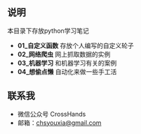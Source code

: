 ## 说明
本目录下存放python学习笔记
- **01_自定义函数** 存放个人编写的自定义轮子
- **02_网络爬虫** 网上抓取数据的实例
- **03_机器学习** 和机器学习有关的案例
- **04_想偷点懒** 自动化来做一些手工活


## 联系我
- 微信公众号 CrossHands
- 邮箱：chsyouxia@gmail.com
